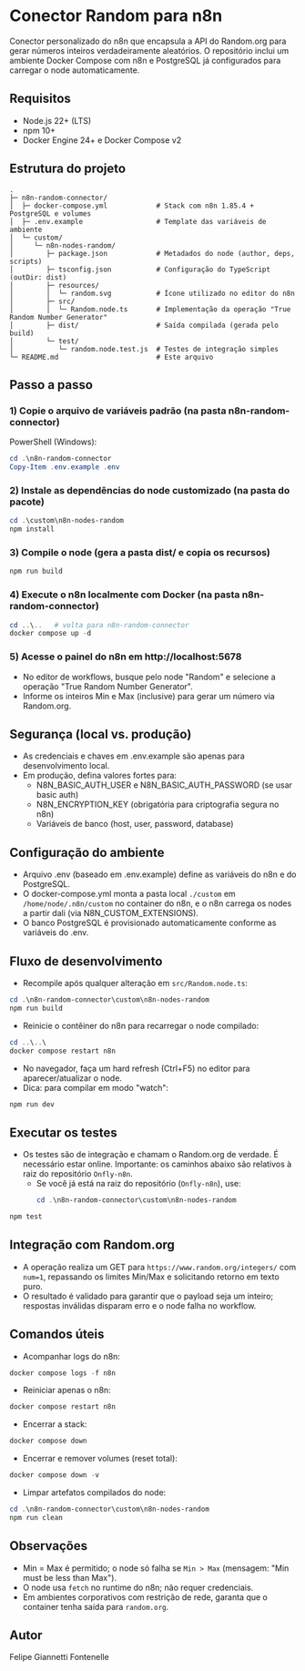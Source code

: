 # Conector Random para n8n

Conector personalizado do n8n que encapsula a API do Random.org para gerar números inteiros verdadeiramente aleatórios. O repositório inclui um ambiente Docker Compose com n8n e PostgreSQL já configurados para carregar o node automaticamente.

## Requisitos
- Node.js 22+ (LTS)
- npm 10+
- Docker Engine 24+ e Docker Compose v2

## Estrutura do projeto
```
.
├─ n8n-random-connector/
│  ├─ docker-compose.yml            # Stack com n8n 1.85.4 + PostgreSQL e volumes
│  ├─ .env.example                  # Template das variáveis de ambiente
│  └─ custom/
│     └─ n8n-nodes-random/
│        ├─ package.json            # Metadados do node (author, deps, scripts)
│        ├─ tsconfig.json           # Configuração do TypeScript (outDir: dist)
│        ├─ resources/
│        │  └─ random.svg           # Ícone utilizado no editor do n8n
│        ├─ src/
│        │  └─ Random.node.ts       # Implementação da operação "True Random Number Generator"
│        ├─ dist/                   # Saída compilada (gerada pelo build)
│        └─ test/
│           └─ random.node.test.js  # Testes de integração simples
└─ README.md                        # Este arquivo
```

## Passo a passo

### 1) Copie o arquivo de variáveis padrão (na pasta n8n-random-connector)

PowerShell (Windows):
```powershell
cd .\n8n-random-connector
Copy-Item .env.example .env
```

### 2) Instale as dependências do node customizado (na pasta do pacote)
```powershell
cd .\custom\n8n-nodes-random
npm install
```

### 3) Compile o node (gera a pasta dist/ e copia os recursos)
```powershell
npm run build
```

### 4) Execute o n8n localmente com Docker (na pasta n8n-random-connector)
```powershell
cd ..\..   # volta para n8n-random-connector
docker compose up -d
```

### 5) Acesse o painel do n8n em http://localhost:5678
- No editor de workflows, busque pelo node "Random" e selecione a operação "True Random Number Generator".
- Informe os inteiros Min e Max (inclusive) para gerar um número via Random.org.

## Segurança (local vs. produção)
- As credenciais e chaves em .env.example são apenas para desenvolvimento local.
- Em produção, defina valores fortes para:
	- N8N_BASIC_AUTH_USER e N8N_BASIC_AUTH_PASSWORD (se usar basic auth)
	- N8N_ENCRYPTION_KEY (obrigatória para criptografia segura no n8n)
	- Variáveis de banco (host, user, password, database)

## Configuração do ambiente
- Arquivo .env (baseado em .env.example) define as variáveis do n8n e do PostgreSQL.
- O docker-compose.yml monta a pasta local `./custom` em `/home/node/.n8n/custom` no container do n8n, e o n8n carrega os nodes a partir dali (via N8N_CUSTOM_EXTENSIONS).
- O banco PostgreSQL é provisionado automaticamente conforme as variáveis do .env.

## Fluxo de desenvolvimento
- Recompile após qualquer alteração em `src/Random.node.ts`:
```powershell
cd .\n8n-random-connector\custom\n8n-nodes-random
npm run build
```
- Reinicie o contêiner do n8n para recarregar o node compilado:
```powershell
cd ..\..\
docker compose restart n8n
```
- No navegador, faça um hard refresh (Ctrl+F5) no editor para aparecer/atualizar o node.
- Dica: para compilar em modo "watch":
```powershell
npm run dev
```

## Executar os testes
- Os testes são de integração e chamam o Random.org de verdade. É necessário estar online.
	Importante: os caminhos abaixo são relativos à raiz do repositório `Onfly-n8n`.
	- Se você já está na raiz do repositório (`Onfly-n8n`), use:
		```powershell
		cd .\n8n-random-connector\custom\n8n-nodes-random
		```
```powershell
npm test
```

## Integração com Random.org
- A operação realiza um GET para `https://www.random.org/integers/` com `num=1`, repassando os limites Min/Max e solicitando retorno em texto puro.
- O resultado é validado para garantir que o payload seja um inteiro; respostas inválidas disparam erro e o node falha no workflow.

## Comandos úteis
- Acompanhar logs do n8n:
```powershell
docker compose logs -f n8n
```
- Reiniciar apenas o n8n:
```powershell
docker compose restart n8n
```
- Encerrar a stack:
```powershell
docker compose down
```
- Encerrar e remover volumes (reset total):
```powershell
docker compose down -v
```
- Limpar artefatos compilados do node:
```powershell
cd .\n8n-random-connector\custom\n8n-nodes-random
npm run clean
```

## Observações
- Min = Max é permitido; o node só falha se `Min > Max` (mensagem: "Min must be less than Max").
- O node usa `fetch` no runtime do n8n; não requer credenciais.
- Em ambientes corporativos com restrição de rede, garanta que o container tenha saída para `random.org`.

## Autor
Felipe Giannetti Fontenelle
